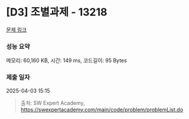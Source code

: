 # [D3] 조별과제 - 13218 

[문제 링크](https://swexpertacademy.com/main/code/problem/problemDetail.do?contestProbId=AXzjvCCq-PwDFASs) 

### 성능 요약

메모리: 60,160 KB, 시간: 149 ms, 코드길이: 95 Bytes

### 제출 일자

2025-04-03 15:15



> 출처: SW Expert Academy, https://swexpertacademy.com/main/code/problem/problemList.do